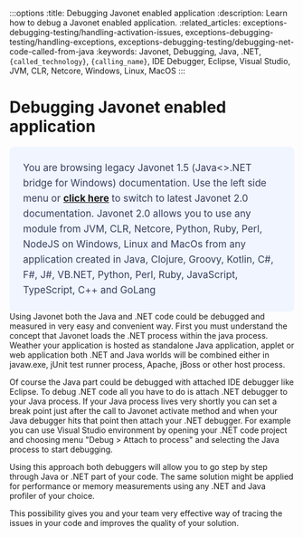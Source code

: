 :::options
:title: Debugging Javonet enabled application
:description: Learn how to debug a Javonet enabled application.
:related_articles: exceptions-debugging-testing/handling-activation-issues, exceptions-debugging-testing/handling-exceptions, exceptions-debugging-testing/debugging-net-code-called-from-java
:keywords: Javonet, Debugging, Java, .NET, `{called_technology}`, `{calling_name}`, IDE Debugger, Eclipse, Visual Studio, JVM, CLR, Netcore, Windows, Linux, MacOS
:::

# Debugging Javonet enabled application  
  <div style="padding: 24px; background: #F0F5FF; border-radius: 8px; flex-direction: column; justify-content: flex-start; align-items: flex-start; gap: 10px; display: flex">
  <div style="justify-content: flex-start; align-items: center; gap: 24px; display: inline-flex">
    <div style="color: #353D5A; font-size: 17px; font-weight: 400; line-height: 27px; letter-spacing: 0.03px; word-wrap: break-word">
You are browsing legacy Javonet 1.5 (Java<>.NET bridge for Windows) documentation. Use the left side menu or <a style="font-weight: bold; text-decoration: underline;" href="/guides/v2/exceptions/exceptions">click here</a> to switch to latest Javonet 2.0 documentation. Javonet 2.0 allows you to use any module from
JVM, CLR, Netcore, Python, Ruby, Perl, NodeJS on Windows, Linux and MacOs
from any application created in Java, Clojure, Groovy, Kotlin, C#, F#, J#, VB.NET, Python, Perl, Ruby, JavaScript, TypeScript, C++ and GoLang
    </div>
  </div>
</div>
Using Javonet both the Java and .NET code could be debugged and measured in very easy and convenient way. First you must understand the concept that Javonet loads the .NET process within the java process. Weather your application is hosted as standalone Java application, applet or web application both .NET and Java worlds will be combined either in javaw.exe, jUnit test runner process, Apache, jBoss or other host process.
  
Of course the Java part could be debugged with attached IDE debugger like Eclipse. To debug .NET code all you have to do is attach .NET debugger to your Java process. If your Java process lives very shortly you can set a break point just after the call to Javonet activate method and when your Java debugger hits that point then attach your .NET debugger. For example you can use Visual Studio environment by opening your .NET code project and choosing menu "Debug > Attach to process" and selecting the Java process to start debugging.  
  
Using this approach both debuggers will allow you to go step by step through Java or .NET part of your code. The same solution might be applied for performance or memory measurements using any .NET and Java profiler of your choice.  
  
This possibility gives you and your team very effective way of tracing the issues in your code and improves the quality of your solution.  
  